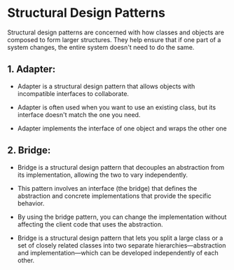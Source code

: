 # Structural Design Patterns

Structural design patterns are concerned with how classes and objects are composed to form larger structures. They help ensure that if one part of a system changes, the entire system doesn't need to do the same.

## 1. Adapter:

- Adapter is a structural design pattern that allows objects with incompatible interfaces to collaborate.

- Adapter is often used when you want to use an existing class, but its interface doesn't match the one you need.

- Adapter implements the interface of one object and wraps the other one

## 2. Bridge:

- Bridge is a structural design pattern that decouples an abstraction from its implementation, allowing the two to vary independently.

- This pattern involves an interface (the bridge) that defines the abstraction and concrete implementations that provide the specific behavior.

- By using the bridge pattern, you can change the implementation without affecting the client code that uses the abstraction.

- Bridge is a structural design pattern that lets you split a large class or a set of closely related classes into two separate hierarchies—abstraction and implementation—which can be developed independently of each other.